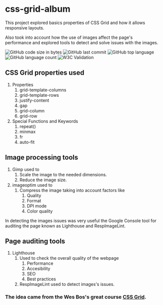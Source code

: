 # css-grid-album

This project explored basics properties of CSS Grid and how it allows responsive layouts.

Also took into account how the use of images affect the page's performance and explored tools to detect and solve issues with the images.

![GitHub code size in bytes](https://img.shields.io/github/languages/code-size/jpmti2016/css-grid-album)
![GitHub last commit](https://img.shields.io/github/last-commit/jpmti2016/css-grid-album)
![GitHub top language](https://img.shields.io/github/languages/top/jpmti2016/css-grid-album)
![GitHub language count](https://img.shields.io/github/languages/count/jpmti2016/css-grid-album)
![W3C Validation](https://img.shields.io/w3c-validation/html?targetUrl=https%3A%2F%2Fjpmti2016.github.io%2Fcss-grid-album%2F)

## CSS Grid properties used

1. Properties
   1. grid-template-columns
   2. grid-template-rows
   3. justify-content
   4. gap
   5. grid-column
   6. grid-row
2. Special Functions and Keywords
   1. repeat()
   2. minmax
   3. fr
   4. auto-fit

## Image processing tools

1. Gimp used to
   1. Scale the image to the needed dimensions.
   2. Reduce the image size.
2. imageoptim used to
   1. Compress the image taking into account factors like
      1. Quality
      2. Format
      3. DPI mode
      4. Color quality

In detecting the images issues was very useful the Google Console tool for auditing the page known as Lighthouse and RespImageLint.

## Page auditing tools

1. Lighthouse
   1. Used to check the overall quality of the webpage
      1. Performance
      2. Accesibility
      3. SEO
      4. Best practices
   2. RespImageLint used to detect images's issues.

### The idea came from the Wes Bos's great course [CSS Grid](https://courses.wesbos.com/).
